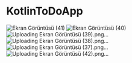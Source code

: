 # KotlinToDoApp
![Ekran Görüntüsü (41)](https://github.com/emirhanuyunmaz/KotlinToDoApp/assets/72448247/eac7f5f5-1835-4b85-a2a1-806f67768fa8)
![Ekran Görüntüsü (40)](https://github.com/emirhanuyunmaz/KotlinToDoApp/assets/72448247/668c840b-823c-4e9e-891c-ff35fcc42dfd)
![Uploading Ekran Görüntüsü (39).png…]()
![Uploading Ekran Görüntüsü (38).png…]()
![Uploading Ekran Görüntüsü (37).png…]()
![Uploading Ekran Görüntüsü (42).png…]()
